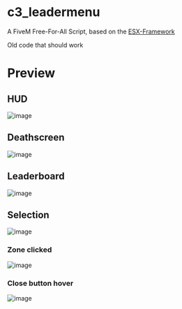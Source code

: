 # c3_leadermenu

A FiveM Free-For-All Script, based on the [ESX-Framework](https://github.com/esx-framework/esx-legacy)

Old code that should work

# Preview #

## HUD ##

![image](https://user-images.githubusercontent.com/101870550/219577593-18955947-d251-4fce-935d-e8f21a942ebc.png)

## Deathscreen ##

![image](https://user-images.githubusercontent.com/101870550/219758273-db257c78-2ebf-4766-89e2-9cbc95678d6a.png)

## Leaderboard ##

![image](https://user-images.githubusercontent.com/101870550/219577688-47300b4e-e4ef-47b6-b8a4-9c0927b96205.png)

## Selection ##

![image](https://user-images.githubusercontent.com/101870550/219577757-2df57037-d1de-4c24-9074-614f62bbad2b.png)

### Zone clicked ###

![image](https://user-images.githubusercontent.com/101870550/219577875-23ee8c96-86d7-4c67-9f68-bc2e07b7f832.png)

### Close button hover ###

![image](https://user-images.githubusercontent.com/101870550/219577866-7cc49596-9854-4219-85cb-b9b282139f8b.png)
